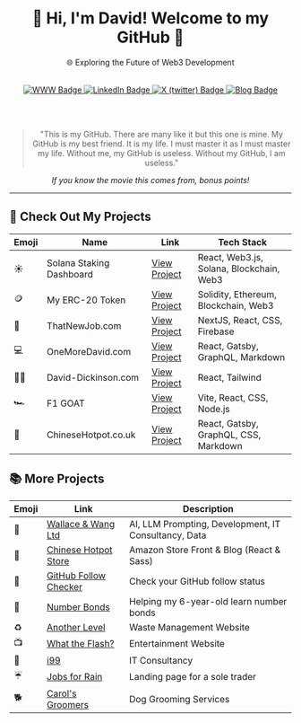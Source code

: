 <div id="main" align="center">
  <h1>👋 Hi, I'm David! Welcome to my GitHub 🚀</h1>
  <p>🌐 Exploring the Future of Web3 Development</p>
  <br>

  <div id="badges" align="center">
    <a href="https://www.david-dickinson.com">
      <img src="https://img.shields.io/static/v1?label=&message=Website&color=purple" alt="WWW Badge"/>
    </a>
    <a href="https://www.linkedin.com/in/david-dickinson-b3704731">
      <img src="https://img.shields.io/static/v1?label=&message=LinkedIn&color=blue" alt="LinkedIn Badge"/>
    </a>
    <a href="https://twitter.com/oneMore_David">
      <img src="https://img.shields.io/static/v1?label=&message=X (twitter)&color=black" alt="X (twitter) Badge"/>
    </a>
    <a href="https://www.oneMoreDavid.com">
      <img src="https://img.shields.io/static/v1?label=&message=Blog&color=green" alt="Blog Badge"/>
    </a>
    
  </div>

  <br><br>

  <blockquote align="center">
    "This is my GitHub. There are many like it but this one is mine. My GitHub is my best friend. It is my life. I must master it as I must master my life. Without me, my GitHub is useless. Without my GitHub, I am useless."
  </blockquote>
  <em> If you know the movie this comes from, bonus points!</em>

  <hr>
</div>

## 🚀 Check Out My Projects
<div align="center">
  <table>
    <thead>
      <tr>
        <th>Emoji</th>
        <th>Name</th>
        <th>Link</th>
        <th>Tech Stack</th>
      </tr>
    </thead>
    <tbody>
      <tr>
        <td>☀️</td>
        <td>Solana Staking Dashboard</td>
        <td><a href="https://github.com/rnddave/solana-staking-dashboard">View Project</a></td>
        <td>React, Web3.js, Solana, Blockchain, Web3</td>
      </tr>
      <tr>
        <td>🪙</td>
        <td>My ERC-20 Token</td>
        <td><a href="https://github.com/rnddave/blockchain-101/blob/main/erc20-wallace-token.sol">View Project</a></td>
        <td>Solidity, Ethereum, Blockchain, Web3</td>
      </tr>
      <tr>
        <td>🏢</td>
        <td>ThatNewJob.com</td>
        <td><a href="https://thatnewjob.com">View Project</a></td>
        <td>NextJS, React, CSS, Firebase</td>
      </tr>
      <tr>
        <td>💻</td>
        <td>OneMoreDavid.com</td>
        <td><a href="https://onemoredavid.com">View Project</a></td>
        <td>React, Gatsby, GraphQL, Markdown</td>
      </tr>
      <tr>
        <td>👨‍💻</td>
        <td>David-Dickinson.com</td>
        <td><a href="https://david-dickinson.com">View Project</a></td>
        <td>React, Tailwind</td>
      </tr>
      <tr>
        <td>🏎️</td>
        <td>F1 GOAT</td>
        <td><a href="https://f1-goat.com">View Project</a></td>
        <td>Vite, React, CSS, Node.js</td>
      </tr>
      <tr>
        <td>🥘</td>
        <td>ChineseHotpot.co.uk</td>
        <td><a href="https://chinesehotpot.co.uk">View Project</a></td>
        <td>React, Gatsby, GraphQL, CSS, Markdown</td>
      </tr>
    </tbody>
  </table>
</div>

## 📚 More Projects
<div align="center">
  <table>
    <thead>
      <tr>
        <th>Emoji</th>
        <th>Link</th>
        <th>Description</th>
      </tr>
    </thead>
    <tbody>
      <tr>
        <td>🚀</td>
        <td><a href="https://wallaceandwang.com">Wallace & Wang Ltd</a></td>
        <td>AI, LLM Prompting, Development, IT Consultancy, Data</td>
      </tr>
      <tr>
        <td>🥘</td>
        <td><a href="https://chinese-hotpot.netlify.app/">Chinese Hotpot Store</a></td>
        <td>Amazon Store Front & Blog (React & Sass)</td>
      </tr>
      <tr>
        <td>👀</td>
        <td><a href="https://github-following.netlify.app/">GitHub Follow Checker</a></td>
        <td>Check your GitHub follow status</td>
      </tr>
      <tr>
        <td>🧮</td>
        <td><a href="https://number-bonds.netlify.app/">Number Bonds</a></td>
        <td>Helping my 6-year-old learn number bonds</td>
      </tr>
      <tr>
        <td>♻️</td>
        <td><a href="https://another-level.company">Another Level</a></td>
        <td>Waste Management Website</td>
      </tr>
      <tr>
        <td>📺</td>
        <td><a href="https://whattheflash.com">What the Flash?</a></td>
        <td>Entertainment Website</td>
      </tr>
      <tr>
        <td>🛜</td>
        <td><a href="https://melodious-speculoos-33028d.netlify.app">i99</a></td>
        <td>IT Consultancy</td>
      </tr>
      <tr>
        <td>☔</td>
        <td><a href="https://jobs-for-rain.netlify.app">Jobs for Rain</a></td>
        <td>Landing page for a sole trader</td>
      </tr>
      <tr>
        <td>🐕</td>
        <td><a href="https://gleaming-centaur-9d0521.netlify.app">Carol's Groomers</a></td>
        <td>Dog Grooming Services</td>
      </tr>
    </tbody>
  </table>
</div>

